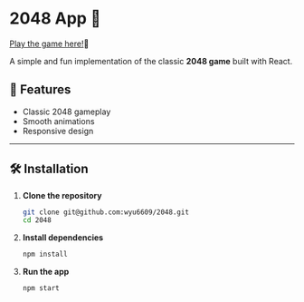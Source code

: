 # 2048 App 🧩

[Play the game here!](https://wyu6609.github.io/2048)🚀

A simple and fun implementation of the classic **2048 game** built with React.

## 🚀 Features

- Classic 2048 gameplay
- Smooth animations
- Responsive design

---

## 🛠 Installation

1. **Clone the repository**

   ```sh
   git clone git@github.com:wyu6609/2048.git
   cd 2048
   ```

2. **Install dependencies**

   ```sh
   npm install
   ```

3. **Run the app**
   ```sh
   npm start
   ```
